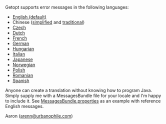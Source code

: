 Getopt supports error messages in the following languages:

* [English (default)](./src/main/resources/MessagesBundle_en.properties)
* Chinese ([simplified](./src/main/resources/MessagesBundle_chs.properties) and [traditional](./src/main/resources/MessagesBundle_cht.properties))
* [Czech](./src/main/resources/MessagesBundle_cs.properties)
* [Dutch](./src/main/resources/MessagesBundle_nl.properties)
* [French](./src/main/resources/MessagesBundle_fr.properties)
* [German](./src/main/resources/MessagesBundle_de.properties)
* [Hungarian](./src/main/resources/MessagesBundle_hu.properties)
* [Italian](./src/main/resources/MessagesBundle_it.properties)
* [Japanese](./src/main/resources/MessagesBundle_ja.properties)
* [Norwegian](./src/main/resources/MessagesBundle_no.properties)
* [Polish](./src/main/resources/MessagesBundle_pl.properties)
* [Romanian](./src/main/resources/MessagesBundle_ro.properties)
* [Spanish](./src/main/resources/MessagesBundle_es.properties)

Anyone can create a translation without knowing how to program Java.
Simply supply me with a MessagesBundle file for your locale and I'm happy
to include it.  See [MessagesBundle.properties](./src/main/resources/MessagesBundle.properties) as an example with reference
English messages.

Aaron (arenn@urbanophile.com)

